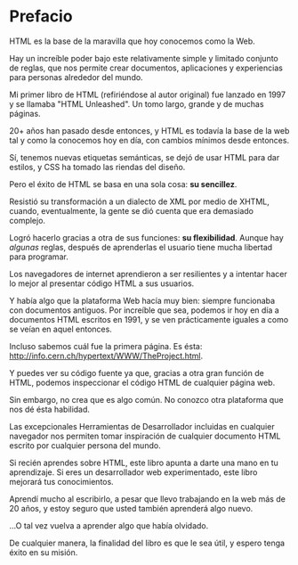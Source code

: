 # Prefacio

HTML es la base de la maravilla que hoy conocemos como la Web.

Hay un increíble poder bajo este relativamente simple y limitado conjunto de reglas, que nos permite crear documentos, aplicaciones y experiencias para personas alrededor del mundo.

Mi primer libro de HTML (refiriéndose al autor original) fue lanzado en 1997 y se llamaba "HTML Unleashed". Un tomo largo, grande y de muchas páginas.

20+ años han pasado desde entonces, y HTML es todavía la base de la web tal y como la conocemos hoy en día, con cambios mínimos desde entonces.

Sí, tenemos nuevas etiquetas semánticas, se dejó de usar HTML para dar estilos, y CSS ha tomado las riendas del diseño.

Pero el éxito de HTML se basa en una sola cosa: **su sencillez**.

Resistió su transformación a un dialecto de XML por medio de XHTML, cuando, eventualmente, la gente se dió cuenta que era demasiado complejo.

Logró hacerlo gracias a otra de sus funciones: **su flexibilidad**. Aunque hay *algunas* reglas, después de aprenderlas el usuario tiene mucha libertad para programar.

Los navegadores de internet aprendieron a ser resilientes y a intentar hacer lo mejor al presentar código HTML a sus usuarios.

Y había algo que la plataforma Web hacía muy bien: siempre funcionaba con documentos antiguos. Por increíble que sea, podemos ir hoy en día a documentos HTML escritos en 1991, y se ven prácticamente iguales a como se veían en aquel entonces.

Incluso sabemos cuál fue la primera página. Es ésta: http://info.cern.ch/hypertext/WWW/TheProject.html.

Y puedes ver su código fuente ya que, gracias a otra gran función de HTML, podemos inspeccionar el código HTML de cualquier página web.

Sin embargo, no crea que es algo común. No conozco otra plataforma que nos dé ésta habilidad.

Las excepcionales Herramientas de Desarrollador incluidas en cualquier navegador nos permiten tomar inspiración de cualquier documento HTML escrito por cualquier persona del mundo.

Si recién aprendes sobre HTML, este libro apunta a darte una mano en tu aprendizaje. Si eres un desarrollador web experimentado, este libro mejorará tus conocimientos.

Aprendí mucho al escribirlo, a pesar que llevo trabajando en la web más de 20 años, y estoy seguro que usted también aprenderá algo nuevo.

...O tal vez vuelva a aprender algo que había olvidado.

De cualquier manera, la finalidad del libro es que le sea útil, y espero tenga éxito en su misión.
